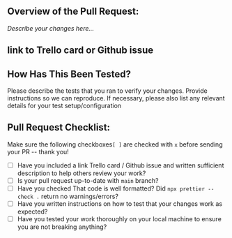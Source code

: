 ## Overview of the Pull Request:
_Describe your changes here..._

## link to Trello card or Github issue

## How Has This Been Tested?
Please describe the tests that you ran to verify your changes.
Provide instructions so we can reproduce. 
If necessary, please also list any relevant details for your test setup/configuration

## Pull Request Checklist:

Make sure the following checkboxes`[ ]` are checked with `x` before sending your PR -- thank you!

- [ ] Have you included a link Trello card / Github issue and written sufficient description to help others review your work?
- [ ] Is your pull request up-to-date with `main` branch?
- [ ] Have you checked That code is well formatted? Did `npx prettier --check .` return no warnings/errors?
- [ ] Have you written instructions on how to test that your changes work as expected?
- [ ] Have you tested your work thoroughly on your local machine to ensure you are not breaking anything?
